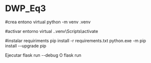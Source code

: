# DWP_Eq3
 
#crea entono virtual 
 python -m venv .venv       

 #activar entorno virtual
  .\.venv\Scripts\activate   

  #instalar requiriments
  pip install -r requirements.txt 
  python.exe -m pip install --upgrade pip  


Ejecutar
  flask run --debug
         O
  flask run
  